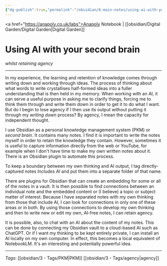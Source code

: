 ```yaml
---
{"dg-publish":true,"permalink":"/obsidian/6-main-notes/using-ai-with-your-second-brain/","created":"2025-08-19T12:19:57.468+01:00","updated":"2025-08-19T13:09:49.466+01:00"}
---
```


<a href="https://anapoly.co.uk/labs">Anapoly Notebook</a> | [[obsidian/Digital Garden/Digital Garden\|Digital Garden]] 

# Using AI with your second brain
*whilst retaining agency*

---

In my experience, the learning and retention of knowledge comes through writing down and working through ideas. The process of thinking about what words to write crystallises half-formed ideas into a fuller understanding that is then held in my memory. When working with an AI, it can serve a useful purpose in asking me to clarify things, forcing me to think them through and write them down in order to get it to do what I want. But do I begin to lose agency if I then use its output without putting it through my *writing down* process? By agency, I mean the capacity for independent thought. 

I use Obsidian as a personal knowledge management system (PKM) or *second brain*. It contains many notes. I find it is important to write the notes myself in order to retain the knowledge they contain. However, sometimes it is useful to capture information directly from the web or YouTube, for example when I don't have time to make my own written notes about it. There is an Obsidian plugin to automate this process. 

To keep a boundary between my own thinking and AI output, I tag directly-captured notes *Includes AI* and put them into a separate folder of that name. 

There are plugins for Obsidian that can create an embedding for some or all of the notes in a vault. It is then possible to find connections between an individual note and the embedded content or (I believe) a topic or subject matter of interest. Because I have separated notes with my own thinking from those that include AI, I can look for connections in only one of these areas or in both. By using those connections to develop my own thinking and then to write new or edit my own, AI-free notes, I can retain agency.

It is possible, also, to chat with an AI about the content of my notes. This can be done by connecting my Obsidian vault to a cloud-based AI such as ChatGPT. Or if I want my thinking to be kept entirely private, I can install an AI locally on my own computer. In effect, this becomes a local equivalent of NotebookLM. It's an interesting and potentially powerful idea. 

---
*Tags*: [[obsidian/3 - Tags/PKM\|PKM]] [[obsidian/3 - Tags/agency\|agency]] 
